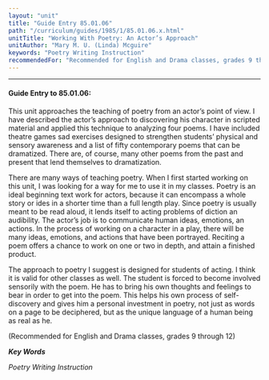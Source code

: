 ```yaml
---
layout: "unit"
title: "Guide Entry 85.01.06"
path: "/curriculum/guides/1985/1/85.01.06.x.html"
unitTitle: "Working With Poetry: An Actor’s Approach"
unitAuthor: "Mary M. U. (Linda) Mcguire"
keywords: "Poetry Writing Instruction"
recommendedFor: "Recommended for English and Drama classes, grades 9 through 12"
---
```

<body>
<hr/>
<h4>
Guide Entry to 85.01.06:
</h4>
This unit approaches the teaching of poetry from an actor’s point of view. I have described the actor’s approach to discovering his character in scripted material and applied this technique to analyzing four poems. I have included theatre games sad exercises designed to strengthen students’ physical and sensory awareness and a list of fifty contemporary poems that can be dramatized. There are, of course, many other poems from the past and present that lend themselves to dramatization.
<p>
There are many ways of teaching poetry. When I first started working on this unit, I was looking for a way for me to use it in my classes. Poetry is an ideal beginning text work for actors, because it can encompass a whole story or ides in a shorter time than a full length play. Since poetry is usually meant to be read aloud, it lends itself to acting problems of diction an audibility. The actor’s job is to communicate human ideas, emotions, an actions. In the process of working on a character in a play, there will be many ideas, emotions, and actions that have been portrayed. Reciting a poem offers a chance to work on one or two in depth, and attain a finished product.
</p>
<p>
The approach to poetry I suggest is designed for students of acting. I think it is valid for other classes as well. The student is forced to become involved sensorily with the poem. He has to bring his own thoughts and feelings to bear in order to get into the poem. This helps his own process of self-discovery and gives him a personal investment in poetry, not just as words on a page to be deciphered, but as the unique language of a human being as real as he.
</p>
<p>
(Recommended for English and Drama classes, grades 9 through 12)
</p>
<p>
<b>
<i>
Key Words
</i>
</b>
<br/>
</p>
<p>
<i>
Poetry Writing Instruction
</i>
</p>
</body>